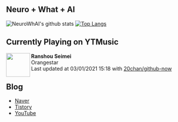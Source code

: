 ## Neuro + What + AI

![NeuroWhAI's github stats](https://github-readme-stats.vercel.app/api?username=neurowhai&count_private=true&show_icons=true)
[![Top Langs](https://github-readme-stats.vercel.app/api/top-langs/?username=neurowhai&layout=compact)](https://github.com/anuraghazra/github-readme-stats)

## Currently Playing on YTMusic

[<img align="left" height="65" src="https://lh3.googleusercontent.com/rk017ZWsgh9Kjlznn4LR0xLM09VbZ8qs0AhX7AKd353QnW-otMUj_cDRaIgQ5Z-z_6U2pv54EMHQlI4">](https://music.youtube.com/channel/UCcLGs-85ASgKuNxNXceBGcQ)

**Ranshou Seimei**  
Orangestar  
Last updated at 03/01/2021 15:18 with [20chan/github-now](https://github.com/20chan/github-now)

## Blog

- [Naver](http://blog.naver.com/neurowhai)
- [Tistory](http://neurowhai.tistory.com/)
- [YouTube](https://www.youtube.com/channel/UCB_v1xU6laBHOeH6z4L-Mtw)
